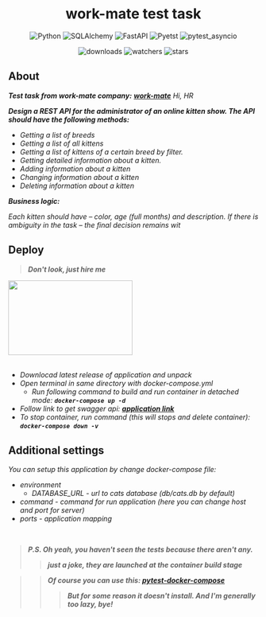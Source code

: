 <h1 align="center">work-mate test task</h1>

<p align="center">
    <img src="https://img.shields.io/badge/%20Python-3.11.3-blue?style=for-the-badge&logo=Python" alt="Python">
    <img src="https://img.shields.io/badge/%20SQLAlchemy-2.0.35-brightgreen?style=for-the-badge" alt="SQLAlchemy">
    <img src="https://img.shields.io/badge/%20FastAPI-0.114.2-brightgreen?style=for-the-badge" alt="FastAPI">
    <img src="https://img.shields.io/badge/pytest-8.3.3-brightgreen?style=for-the-badge" alt="Pyetst">
    <img src="https://img.shields.io/badge/pytest_asyncio-0.24.0-brightgreen?style=for-the-badge" alt="pytest_asyncio">
</p>

<p align="center">
    <img src="https://img.shields.io/github/downloads/peymone/workmate-test/total?style=social&logo=github" alt="downloads">
    <img src="https://img.shields.io/github/watchers/peymone/workmate-test" alt="watchers">
    <img src="https://img.shields.io/github/stars/peymone/workmate-test" alt="stars">
</p>


<h2>About</h2>

**_Test task from work-mate company:_** <a href="https://work-mate.ru/">**_work-mate_**</a> _Hi, HR_


**_Design a REST API for the administrator of an online kitten show. The API should have the following methods:_**

- _Getting a list of breeds_
- _Getting a list of all kittens_
- _Getting a list of kittens of a certain breed by filter._
- _Getting detailed information about a kitten._
- _Adding information about a kitten_
- _Changing information about a kitten_
- _Deleting information about a kitten_

_**Business logic:**_

_Each kitten should have – color, age (full months) and description.
If there is ambiguity in the task – the final decision remains wit_

<h2>Deploy</h2>

> _**Don't look, just hire me**_

<img src="https://i.giphy.com/media/v1.Y2lkPTc5MGI3NjExZWdjYzE4aDc5a2RjcWJ6eXV5ZHo1dXJoY2ZnOWN2OGFsaG45OWNmNCZlcD12MV9pbnRlcm5hbF9naWZfYnlfaWQmY3Q9Zw/L08EPJaIZuxlPUYy4N/giphy.gif" width="250px" height="150px"><br/><br/>

- _Downlocad latest release of application and unpack_
- _Open terminal in same directory with docker-compose.yml_
    - _Run following command to build and run container in detached mode:_ **_```docker-compose up -d```_**
- _Follow link to get swagger api:_ <a href="http://localhost:8000/docs">**_application link_**</a>
- _To stop container, run command (this will stops and delete container): **```docker-compose down -v```**_


<h2>Additional settings</h2>

_You can setup this application by change docker-compose file:_

- _environment_
    - _DATABASE_URL - url to cats database (db/cats.db by default)_
- _command - command for run application (here you can change host and port for server)_
- _ports - application mapping_

<br>

> **_P.S. Oh yeah, you haven't seen the tests because there aren't any._**
>> **_just a joke, they are launched at the container build stage_**

>> _**Of course you can use this: <a href=https://github.com/pytest-docker-compose/pytest-docker-compose>pytest-docker-compose</a>**_
>>> _**But for some reason it doesn't install. And I'm generally too lazy, bye!**_
